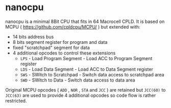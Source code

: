 nanocpu
=======

nanocpu is a minimal 8Bit CPU that fits in 64 Macrocell CPLD.
It is based on MCPU ( https://github.com/cpldcpu/MCPU/ ) but extended with:

 - 14 bits address bus
 - 8 bits segment register for program and data
 - fixed "scratchpad" segment for data
 - 4 additional opcodes to control these extensions
   - `LPS` - Load Program Segment - Load ACC to Program Segment register
   - `LDS` - Load Data Segment - Load ACC to Data Segment register
   - `SWS` - SWitch to Scratchpad - Switch data access to scratchpad area
   - `SWD` - SWitch to Data - Switch data access to data area

Original MCPU opcodes ( `ADD` , `NOR` , `STA` and `JCC` ) are retained but
`JCC(60)` to `JCC(63)` are used to provide 4 additional opcodes so
code flow is rather restricted.



